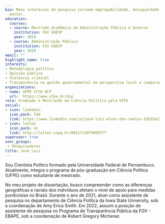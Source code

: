 ```yaml
---
bio: Meus interesses de pesquisa incluem empregabilidade, desigualdade (com recorte em raça e gênero), análise de redes sociais, governo e políticas públicas.
  matter.
education:
  courses:
  - course: Mestrado Acadêmico em Administração Pública e Governo 
    institution: FGV EAESP
    year: 2024
  - course: Administração Pública
    institution: FGV EAESP
    year: 2018
email: ""
highlight_name: true
interests:
- Metodologia política
- Opinião pública
- Violência criminal 
- Transparência na gestão governamental em perspectiva local e comparada 
organizations:
- name: UFPE CFCH DCP
  url:  https://www.ufpe.br/dcp
role: Graduado e Mestrando em Ciência Política pela UFPE
social:
- icon: linkedin
  icon_pack: fab
  link: https://www.linkedin.com/in/josé-luiz-alves-dos-santos-32635a225/
- icon: lattes
  icon_pack: ai
  link: http://lattes.cnpq.br/8011714974850777
superuser: true
user_groups:
 - Pesquisadores
title: José Luiz
---
```


Sou Cientista Político formado pela Universidade Federal de Pernambuco. Atualmente, integra o programa de pós-graduação em Ciência Política (UFPE) como estudante de mestrado.

No meu projeto de dissertação, busco compreender como as diferenças geográficas e raciais dos indivíduos afetam o nível de apoio para medidas punitivistas no Brasil. Durante o ano de 2021, atuei como assistente de pesquisa no departamento de Ciência Política da Iowa State University, sob a coordenação de Amy Erica Smith. Em 2022, assumi a posição de assistente de pesquisa no Programa de Transparência Pública da FGV - EBAPE, sob a coordenação de Robert Gregory Michener. 

